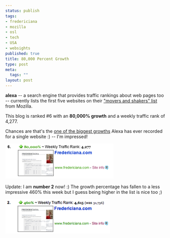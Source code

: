```yaml
--- 
status: publish
tags: 
- fredericiana
- mozilla
- osl
- tech
- USA
- websights
published: true
title: 80,000 Percent Growth
type: post
meta: 
  tags: ""
layout: post
---
```

<strong>alexa</strong> -- a search engine that provides traffic rankings about web pages too -- currently lists the first five websites on their <a href="http://www.alexa.com/site/ds/movers_shakers?lang=en">"movers and shakers" list</a> from Mozilla.

This blog is ranked #6 with an <strong>80,000% growth</strong> and a weekly traffic rank of 4,277.

Chances are that's the <ins datetime="2006-11-02T19:12:30+00:00">one of the biggest growths</ins> Alexa has ever recorded for a single website :) -- I'm impressed!

<img id="image122" src="/media/wp/2006/11/alexa-moversshakers.png" alt="fredericiana.com on the Alexa movers and shakers list"  class="center" />

Update: I am <strong>number 2</strong> now! :) The growth percentage has fallen to a less impressive 460% this week but I guess being higher in the list is nice too ;)

<img id="image124" src="/media/wp/2006/11/alexa-no2.png" alt="Alexa, number 2" class="center" />
